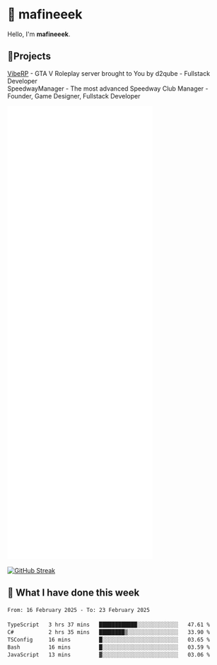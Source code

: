 # 👋 mafineeek
Hello, I'm **mafineeek**.

## 📝Projects

[VibeRP](https://v-rp.pl) - GTA V Roleplay server brought to You by d2qube - Fullstack Developer<br/>
SpeedwayManager - The most advanced Speedway Club Manager - Founder, Game Designer, Fullstack Developer


![](./github-metrics.svg)

[![GitHub Streak](https://streak-stats.demolab.com/?user=mafineeek)](https://git.io/streak-stats)

## 📰 What I have done this week
<!--START_SECTION:waka-->

```txt
From: 16 February 2025 - To: 23 February 2025

TypeScript   3 hrs 37 mins   ████████████░░░░░░░░░░░░░   47.61 %
C#           2 hrs 35 mins   ████████▒░░░░░░░░░░░░░░░░   33.90 %
TSConfig     16 mins         █░░░░░░░░░░░░░░░░░░░░░░░░   03.65 %
Bash         16 mins         █░░░░░░░░░░░░░░░░░░░░░░░░   03.59 %
JavaScript   13 mins         ▓░░░░░░░░░░░░░░░░░░░░░░░░   03.06 %
```

<!--END_SECTION:waka-->
